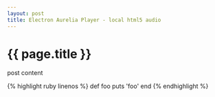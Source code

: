```yaml
---
layout: post
title: Electron Aurelia Player - local html5 audio
---
```


{{ page.title }}
================

post content

{% highlight ruby linenos %}
def foo
  puts 'foo'
end
{% endhighlight %}
